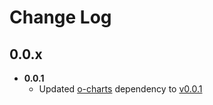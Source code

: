 # Change Log

## 0.0.x

 * **0.0.1**
     * Updated [o-charts](https://github.com/ft-interactive/o-charts) dependency to [v0.0.1](https://github.com/ft-interactive/o-charts/blob/master/CHANGELOG.md#00x)